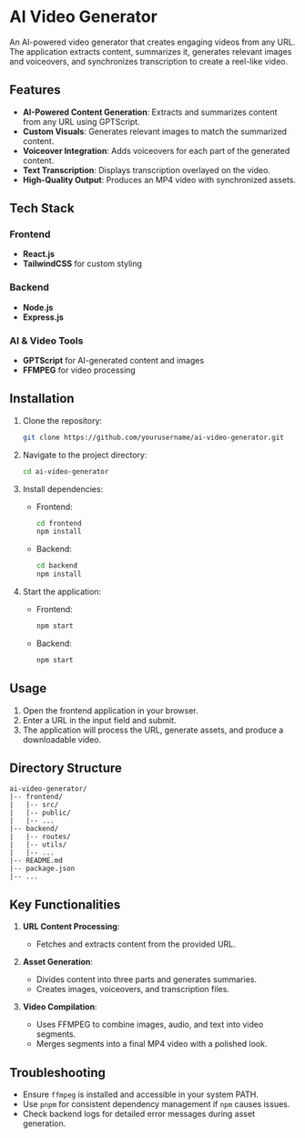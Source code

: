 # AI Video Generator

An AI-powered video generator that creates engaging videos from any URL. The application extracts content, summarizes it, generates relevant images and voiceovers, and synchronizes transcription to create a reel-like video.

## Features

- **AI-Powered Content Generation**: Extracts and summarizes content from any URL using GPTScript.
- **Custom Visuals**: Generates relevant images to match the summarized content.
- **Voiceover Integration**: Adds voiceovers for each part of the generated content.
- **Text Transcription**: Displays transcription overlayed on the video.
- **High-Quality Output**: Produces an MP4 video with synchronized assets.

## Tech Stack

### Frontend
- **React.js**
- **TailwindCSS** for custom styling

### Backend
- **Node.js**
- **Express.js**

### AI & Video Tools
- **GPTScript** for AI-generated content and images
- **FFMPEG** for video processing

## Installation

1. Clone the repository:
   ```bash
   git clone https://github.com/yourusername/ai-video-generator.git
   ```

2. Navigate to the project directory:
   ```bash
   cd ai-video-generator
   ```

3. Install dependencies:
   - Frontend:
     ```bash
     cd frontend
     npm install
     ```
   - Backend:
     ```bash
     cd backend
     npm install
     ```

4. Start the application:
   - Frontend:
     ```bash
     npm start
     ```
   - Backend:
     ```bash
     npm start
     ```

## Usage

1. Open the frontend application in your browser.
2. Enter a URL in the input field and submit.
3. The application will process the URL, generate assets, and produce a downloadable video.

## Directory Structure

```plaintext
ai-video-generator/
|-- frontend/
|   |-- src/
|   |-- public/
|   |-- ...
|-- backend/
|   |-- routes/
|   |-- utils/
|   |-- ...
|-- README.md
|-- package.json
|-- ...
```

## Key Functionalities

1. **URL Content Processing**:
   - Fetches and extracts content from the provided URL.
   
2. **Asset Generation**:
   - Divides content into three parts and generates summaries.
   - Creates images, voiceovers, and transcription files.

3. **Video Compilation**:
   - Uses FFMPEG to combine images, audio, and text into video segments.
   - Merges segments into a final MP4 video with a polished look.

## Troubleshooting

- Ensure `ffmpeg` is installed and accessible in your system PATH.
- Use `pnpm` for consistent dependency management if `npm` causes issues.
- Check backend logs for detailed error messages during asset generation.
